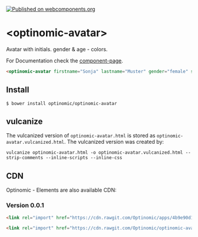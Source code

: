 [![Published on webcomponents.org](https://img.shields.io/badge/webcomponents.org-published-blue.svg)](https://www.webcomponents.org/element/optinomic/optinomic-avatar)

# \<optinomic-avatar\>

Avatar with initials. gender & age - colors.

For Documentation check the [component-page](https://optinomic.github.io/optinomic-avatar/components/optinomic-avatar/).


<!--
```
<custom-element-demo>
  <template>
    <link rel="import" href="optinomic-avatar.html">
    <next-code-block></next-code-block>
  </template>
</custom-element-demo>
```
-->
```html
<optinomic-avatar firstname="Sonja" lastname="Muster" gender="female" size="small" birthdate="1993-05-21T00:00:00.000000000000Z"></optinomic-avatar>
```


## Install

```
$ bower install optinomic/optinomic-avatar
```

## vulcanize
The vulcanized version of `optinomic-avatar.html` is stored as `optinomic-avatar.vulcanized.html`. The vulcanized version was created by:

```
vulcanize optinomic-avatar.html -o optinomic-avatar.vulcanized.html --strip-comments --inline-scripts --inline-css
```

## CDN

Optinomic - Elements are also available CDN:

### Version 0.0.1

```html
<link rel="import" href="https://cdn.rawgit.com/Optinomic/apps/4b9e90d1/lib/polymer/elements/optinomic-redux-store.html">
```

```html
<link rel="import" href="https://cdn.rawgit.com/Optinomic/optinomic-avatar/89efceac/optinomic-avatar.vulcanized.html">
```
